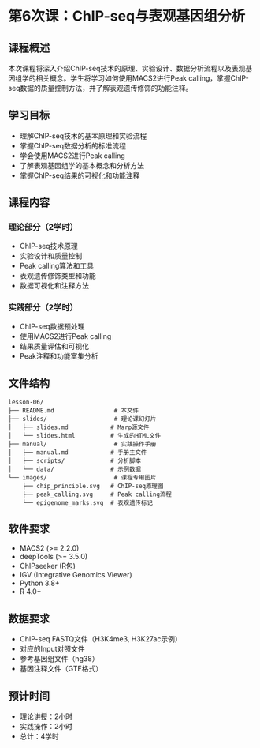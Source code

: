 # 第6次课：ChIP-seq与表观基因组分析

## 课程概述

本次课程将深入介绍ChIP-seq技术的原理、实验设计、数据分析流程以及表观基因组学的相关概念。学生将学习如何使用MACS2进行Peak calling，掌握ChIP-seq数据的质量控制方法，并了解表观遗传修饰的功能注释。

## 学习目标

- 理解ChIP-seq技术的基本原理和实验流程
- 掌握ChIP-seq数据分析的标准流程
- 学会使用MACS2进行Peak calling
- 了解表观基因组学的基本概念和分析方法
- 掌握ChIP-seq结果的可视化和功能注释

## 课程内容

### 理论部分（2学时）
- ChIP-seq技术原理
- 实验设计和质量控制
- Peak calling算法和工具
- 表观遗传修饰类型和功能
- 数据可视化和注释方法

### 实践部分（2学时）
- ChIP-seq数据预处理
- 使用MACS2进行Peak calling
- 结果质量评估和可视化
- Peak注释和功能富集分析

## 文件结构

```
lesson-06/
├── README.md                 # 本文件
├── slides/                   # 理论课幻灯片
│   ├── slides.md            # Marp源文件
│   └── slides.html          # 生成的HTML文件
├── manual/                   # 实践操作手册
│   ├── manual.md            # 手册主文件
│   ├── scripts/             # 分析脚本
│   └── data/                # 示例数据
└── images/                   # 课程专用图片
    ├── chip_principle.svg   # ChIP-seq原理图
    ├── peak_calling.svg     # Peak calling流程
    └── epigenome_marks.svg  # 表观遗传标记
```

## 软件要求

- MACS2 (>= 2.2.0)
- deepTools (>= 3.5.0)
- ChIPseeker (R包)
- IGV (Integrative Genomics Viewer)
- Python 3.8+
- R 4.0+

## 数据要求

- ChIP-seq FASTQ文件（H3K4me3, H3K27ac示例）
- 对应的Input对照文件
- 参考基因组文件（hg38）
- 基因注释文件（GTF格式）

## 预计时间

- 理论讲授：2小时
- 实践操作：2小时
- 总计：4学时